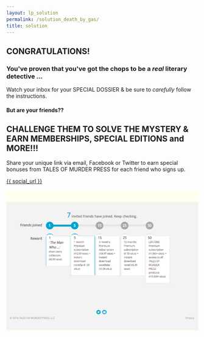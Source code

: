 ```yaml
---
layout: lp_solution
permalink: /solution_death_by_gas/
title: solution
---
```


<section class="top clearfix">
  <div class="evolving">
    <h2 class="italic">CONGRATULATIONS!</h2>
    <h3>You've proven that you've got the chops to be a <em>real</em> literary detective &hellip;</h3>
    <p class="prepared bold">Watch your inbox for your <span class="dossier">SPECIAL DOSSIER</span> &amp; be sure to <em>carefully</em> follow the instructions.</p>
  </div> <!-- end div.evolving -->

  <div class="referafriend">
    <h4 class="why">But are your friends??</h4>
    <h2 class="title">CHALLENGE THEM TO SOLVE THE MYSTERY &amp; EARN MEMBERSHIPS, SPECIAL EDITIONS and MORE!!!</h2>
    <p class="subtitle">Share your unique link via email, Facebook or Twitter to earn  special bonuses from TALES OF MURDER PRESS for each friend who signs up.</p>
    <div class="copy-link">
        <p>
          <a href="{{ social_url }}">{{ social_url }}</a>
        </p>
    </div>
  </div> <!-- end div.referafriend -->

</section> <!-- end section .top -->

<section class="howitworks" style="background-color: #fffff0;text-align: center;padding-top: 2rem;">
  <img src="/assets/img/invite.jpg" alt="">




</section>




<!--     <h2 class="italic">MURDER</h2>
    <h3>is on its way&hellip;</h3>
    <h4 class="prepared">YOU ARE NOW PREPARED,<br> Honorary Detective!</h4>
 -->
